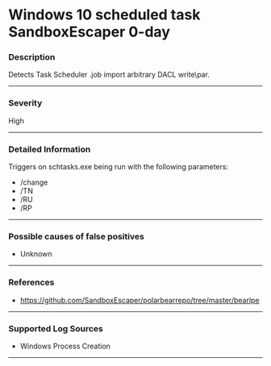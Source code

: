 # Windows 10 scheduled task SandboxEscaper 0-day
### Description

Detects Task Scheduler .job import arbitrary DACL write\par.

-------------------
### Severity

High

-------------------

### Detailed Information

Triggers on schtasks.exe being run with the following parameters:
  - /change
  - /TN
  - /RU
  - /RP

-------------------

### Possible causes of false positives

- Unknown

-------------------
### References

- https://github.com/SandboxEscaper/polarbearrepo/tree/master/bearlpe

-------------------
### Supported Log Sources

- Windows Process Creation

-------------------
